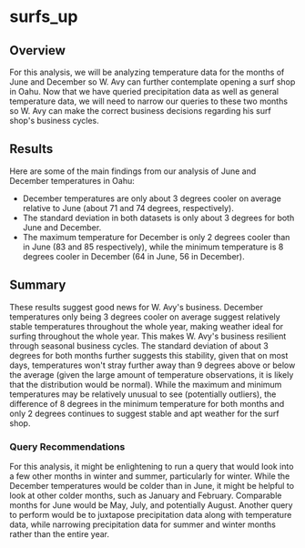 # surfs_up
## Overview
For this analysis, we will be analyzing temperature data for the months of June and December so W. Avy can further contemplate opening a surf shop in Oahu. Now that we have queried precipitation data as well as general temperature data, we will need to narrow our queries to these two months so W. Avy can make the correct business decisions regarding his surf shop's business cycles.
## Results
Here are some of the main findings from our analysis of June and December temperatures in Oahu:
  * December temperatures are only about 3 degrees cooler on average relative to June (about 71 and 74 degrees, respectively). 
  * The standard deviation in both datasets is only about 3 degrees for both June and December.
  * The maximum temperature for December is only 2 degrees cooler than in June (83 and 85 respectively), while the minimum temperature is 8 degrees cooler in December (64 in June,   56 in December).
## Summary
These results suggest good news for W. Avy's business. December temperatures only being 3 degrees cooler on average suggest relatively stable temperatures throughout the whole year, making weather ideal for surfing throughout the whole year. This makes W. Avy's business resilient through seasonal business cycles. The standard deviation of about 3 degrees for both months further suggests this stability, given that on most days, temperatures won't stray further away than 9 degrees above or below the average (given the large amount of temperature observations, it is likely that the distribution would be normal). While the maximum and minimum temperatures may be relatively unusual to see (potentially outliers), the difference of 8 degrees in the minimum temperature for both months and only 2 degrees continues to suggest stable and apt weather for the surf shop.
### Query Recommendations
For this analysis, it might be enlightening to run a query that would look into a few other months in winter and summer, particularly for winter. While the December temperatures would be colder than in June, it might be helpful to look at other colder months, such as January and February. Comparable months for June would be May, July, and potentially August. Another query to perform would be to juxtapose precipitation data along with temperature data, while narrowing precipitation data for summer and winter months rather than the entire year.
